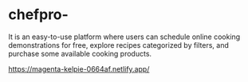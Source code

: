 # chefpro-

It is an easy-to-use platform where users can schedule online cooking demonstrations for free, explore recipes categorized by filters, and purchase some available cooking products.

https://magenta-kelpie-0664af.netlify.app/
